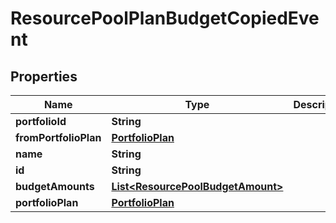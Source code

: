 
# ResourcePoolPlanBudgetCopiedEvent

## Properties
Name | Type | Description | Notes
------------ | ------------- | ------------- | -------------
**portfolioId** | **String** |  |  [optional]
**fromPortfolioPlan** | [**PortfolioPlan**](PortfolioPlan.md) |  |  [optional]
**name** | **String** |  |  [optional]
**id** | **String** |  |  [optional]
**budgetAmounts** | [**List&lt;ResourcePoolBudgetAmount&gt;**](ResourcePoolBudgetAmount.md) |  |  [optional]
**portfolioPlan** | [**PortfolioPlan**](PortfolioPlan.md) |  |  [optional]



